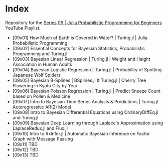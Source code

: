 # Index

Repository for the [Series 09 | Julia Probabilistic Programming for Beginners](https://www.youtube.com/watch?v=zU30QOsShls&list=PLhQ2JMBcfAsgU7kZ-Ee_SDrjhJIehICmR) YouTube Playlist.

* [09x01] How Much of Earth is Covered in Water? | Turing.jl | Julia Probabilistic Programming
* [09x02] Essential Concepts for Bayesian Statistics, Probabilistic Programming and Turing.jl
* [09x03] Bayesian Linear Regression | Turing.jl | Weight and Height Association in Human Adults
* [09x04] Bayesian Logistic Regression | Turing.jl | Probability of Spotting Japanese Wolf Spiders
* [09x05] Bayesian B-Splines | BSplines.jl & Turing.jl | Cherry Tree Flowering in Kyoto City by Year
* [09x06] Bayesian Poisson Regression | Turing.jl | Predict Sneeze Count based on Pollen & Medicine
* [09x07] Intro to Bayesian Time Series Analysis & Predictions | Turing.jl Autoregressive AR(2) Model
* [09x08] Intro to Bayesian Differential Equations using OrdinaryDiffEq.jl and Turing.jl
* [09x09] Bayesian Deep Learning through Laplace's Approximation using LaplaceRedux.jl and Flux.jl
* [09x10] Intro to RxInfer.jl | Automatic Bayesian Inference on Factor Graph with Message Passing
* [09x11] TBD
* [09x12] TBD
* [09x13] TBD
